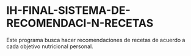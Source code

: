 # IH-FINAL-SISTEMA-DE-RECOMENDACI-N-RECETAS
Este programa busca hacer recomendaciones de recetas de acuerdo a cada objetivo nutricional personal.



